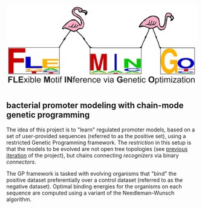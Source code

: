 ![FLEMINGO Logo](https://github.com/ErillLab/FLEMINGO/blob/main/images/FLEMINGO_logo.jpg)
## bacterial promoter modeling with chain-mode genetic programming

The idea of this project is to "learn" regulated promoter models, based on a set of user-provided sequences (referred to as the positive set), using a restricted Genetic Programming framework. The _restriction_ in this setup is that the models to be evolved are not open tree topologies (see [previous iteration](https://github.com/ErillLab/TF_GA) of the project), but chains connecting _recognizers_ via binary _connectors_.

The GP framework is tasked with evolving organisms that "bind" the positive dataset preferentially over a control dataset (referred to as the negative dataset). Optimal binding energies for the organisms on each sequence are computed using a variant of the Needleman–Wunsch algorithm.
